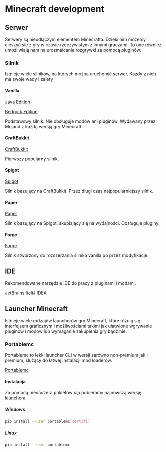 # Minecraft development

## Serwer

Serwery są nieodłączym elementem Minecrafta. Dzięki nim możemy cieszyć się z gry w czasie rzeczywistym z innymi graczami. To one również umożliwiają nam na urozmaicanie rozgrywki za pomocą pluginów.

### Silnik


Istnieje wiele silników, na których można uruchomić serwer. Każdy z nich ma swoje wady i zalety

#### Vanilla

[Java Edition](https://www.minecraft.net/pl-pl/download/server)

[Bedrock Edition](https://www.minecraft.net/en-us/download/server/bedrock)

Podstawowy silnik. Nie obsługuje modów ani pluginów. Wydawany przez Mojand z każdą wersją gry Minecraft.

#### CraftBukkit

[CraftBukkit](https://getbukkit.org/download/craftbukkit)

Pierwszy popularny silnik. 

#### Spigot

[Spigot](https://getbukkit.org/download/spigot)

Silnik bazujący na CraftBukkit. Przez długi czas najpopularniejszy silnik.

#### Paper

[Paper](https://papermc.io/)

Silnik bazujący na Spigot, skupiający się na wydajności. Obsługuje pluginy.


#### Forge

[Forge](https://files.minecraftforge.net/net/minecraftforge/forge/)

Silnik stworzony do rozszerzania silnika vanilla po przez modyfikacje.


## IDE


Rekomendowane narzędzie IDE do pracy z pluginami i modami.

[JetBrains IteliJ IDEA](https://www.jetbrains.com/idea/)


## Launcher Minecraft

Istnieje wiele rodzajów launcherów gry Minecraft, które różnią się interfejsem graficznym i możliwościami takimi jak ułatwione wgrywanie pluginów i modów lub wymaganie zakupienia gry bądź nie.

### Portablemc

Portablemc to lekki launcher CLI w wersji zarówno non-premium jak i premium, służący do łatwej instalacji mod loaderów.

[Portablemc](https://pypi.org/project/portablemc/)

#### Instalacja

Za pomocą menadżera pakietów *pip* pobieramy najnowszą wersję launchera.

##### Windows

```bash
pip install --user portablemc[certifi]
```

##### Linux

```bash
pip install --user portablemc
```
